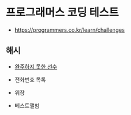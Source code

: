 # 프로그래머스 코딩 테스트
* https://programmers.co.kr/learn/challenges

## 해시

* [완주하지 못한 선수](hash/001-marathon-player-list-check.md)

* 전화번호 목록

* 위장

* 베스트앨범